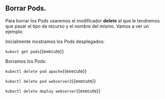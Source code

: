 ## Borrar Pods.

Para borrar los Pods usaremos el modificador **delete** al que le tendremos que pasar el tipo de recurso y el nombre del mismo. Vamos a ver un ejemplo:

Inicialmente mostramos los Pods desplegados:

`kubect get pods`{{execute}}

Borramos los Pods:

`kubectl delete pod apache`{{execute}}

`kubectl delete pod webserver2`{{execute}}

`kubectl delete deploy webserver`{{execute}}